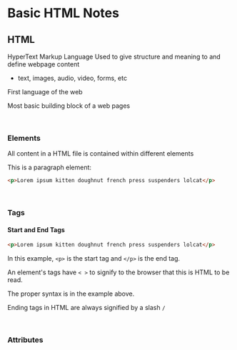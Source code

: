 # Basic HTML Notes

## HTML

HyperText Markup Language
Used to give structure and meaning to and define webpage content

* text, images, audio, video, forms, etc

First language of the web

Most basic building block of a web pages

<br>

### Elements

All content in a HTML file is contained within different elements

This is a paragraph element:
```html
<p>Lorem ipsum kitten doughnut french press suspenders lolcat</p>
```
<br>

### Tags

#### Start and End Tags

``` html
<p>Lorem ipsum kitten doughnut french press suspenders lolcat</p>
```

In this example, ```<p>``` is the start tag and ```</p>``` is the end tag.

An element's tags have ```< >``` to signify to the browser that this is HTML to be read. 

The proper syntax is in the example above.

Ending tags in HTML are always signified by a slash ```/```

<br>

### Attributes


